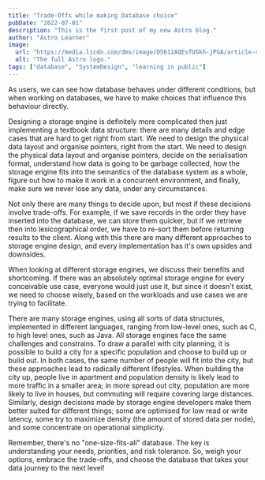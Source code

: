 ```yaml
---
title: "Trade-Offs while making Database choice"
pubDate: "2022-07-01"
description: "This is the first post of my new Astro blog."
author: "Astro Learner"
image:
  url: "https://media.licdn.com/dms/image/D5612AQEsfUGkh-jPGA/article-cover_image-shrink_720_1280/0/1705135793611?e=1710979200&v=beta&t=iWtL_iTJ4KnTM0em2QDJ-D74i_LB7IfouMVylQ6znQE"
  alt: "The full Astro logo."
tags: ["database", "SystemDesign", "learning in public"]
---
```


As users, we can see how database behaves under different conditions, but when working on databases, we have to make choices that influence this behaviour directly.


Designing a storage engine is definitely more complicated then just implementing a textbook data structure: there are many details and edge cases that are hard to get right from start. We need to design the physical data layout and organise pointers, right from the start. We need to design the physical data layout and organise pointers, decide on the serialisation format, understand how data is going to be garbage collected, how the storage engine fits into the semantics of the database system as a whole, figure out how to make it work in a concurrent environment, and finally, make sure we never lose any data, under any circumstances.

Not only there are many things to decide upon, but most if these decisions involve trade-offs. For example, if we save records in the order they have inserted into the database, we can store them quicker, but if we retrieve then into lexicographical order, we have to re-sort them before returning results to the client. Along with this there are many different approaches to storage engine design, and every implementation has it's own upsides and downsides.

When looking at different storage engines, we discuss their benefits and shortcoming. If there was an absolutely optimal storage engine for every conceivable use case, everyone would just use it, but since it doesn't exist, we need to choose wisely, based on the workloads and use cases we are trying to facilitate.

There are many storage engines, using all sorts of data structures, implemented in different languages, ranging from low-level ones, such as C, to high level ones, such as Java. All storage engines face the same challenges and constrains. To draw a parallel with city planning, it is possible to build a city for a specific population and choose to build up or build out. In both cases, the same number of people will fit into the city, but these approaches lead to radically different lifestyles. When building the city up, people live in apartment and population density is likely lead to more traffic in a smaller area; in more spread out city, population are more likely to live in houses, but commuting will require covering large distances.
Similarly, design decisions made by storage engine developers make them better suited for different things; some are optimised for low read or write latency, some try to maximize density (the amount of stored data per node), and some concentrate on operational simplicity.

Remember, there's no "one-size-fits-all" database. The key is understanding your needs, priorities, and risk tolerance. So, weigh your options, embrace the trade-offs, and choose the database that takes your data journey to the next level!


